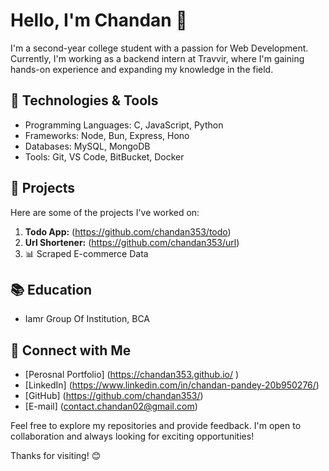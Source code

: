 # Hello, I'm Chandan 👋

I'm a second-year college student with a passion for Web Development. Currently, I'm working as a backend intern at Travvir, where I'm gaining hands-on experience and expanding my knowledge in the field.

## 🔧 Technologies & Tools

- Programming Languages: C, JavaScript, Python
- Frameworks: Node, Bun, Express, Hono
- Databases: MySQL, MongoDB
- Tools: Git, VS Code, BitBucket, Docker

## 🚀 Projects

Here are some of the projects I've worked on:

1. **Todo App:** (https://github.com/chandan353/todo)
2. **Url Shortener:** (https://github.com/chandan353/url)
3. 📊 Scraped E-commerce Data

## 📚 Education

- Iamr Group Of Institution, BCA

## 🤝 Connect with Me
- [Perosnal Portfolio] (https://chandan353.github.io/ )
- [LinkedIn] (https://www.linkedin.com/in/chandan-pandey-20b950276/)
- [GitHub] (https://github.com/chandan353/)
- [E-mail] (contact.chandan02@gmail.com)

Feel free to explore my repositories and provide feedback. I'm open to collaboration and always looking for exciting opportunities!

Thanks for visiting! 😊
